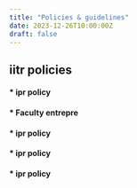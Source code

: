 ```yaml
---
title: "Policies & guidelines"
date: 2023-12-26T10:00:00Z
draft: false
---
```


## iitr policies

#### \* ipr policy

#### \* Faculty entrepre

#### \* ipr policy

#### \* ipr policy

#### \* ipr policy
